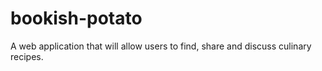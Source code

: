 # bookish-potato
A web application that will allow users to find, share and discuss culinary recipes.
